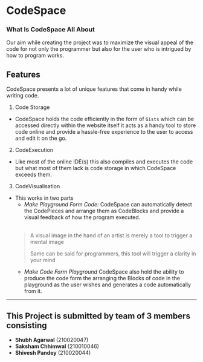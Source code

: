 # CodeSpace

### What Is CodeSpace All About

Our aim while creating the project was to maximize the visual appeal of the code for not only the programmer but also for the user who is intrigued by how to program works.

## Features

CodeSpace presents a lot of unique features that come in handy while writing code.</br>
1. Code Storage</br>
  - CodeSpace holds the code efficiently in the form of `Gists` which can be accessed directly within the website itself it acts as a handy tool to store code online and provide a hassle-free experience to the user to access and edit it on the go.</br>
2. CodeExecution</br>
  - Like most of the online IDE(s) this also compiles and executes the code but what most of them lack is code storage in which CodeSpace exceeds them.</br>
3. CodeVisualisation</br>
  - This works in two parts</br>
    - _Make Playground Form Code:_ CodeSpace can automatically detect the CodePieces and arrange them as CodeBlocks and provide a visual feedback of how the program executed.</br><br>
    > A visual image in the hand of an artist is merely a tool to trigger a mental image
    > 
    > Same can be said for programmers, this tool will trigger a clarity in your mind
    - _Make Code Form Playground_ CodeSpace also hold the ability to produce the code form the arranging the Blocks of code in the playground as the user wishes and generates a code automatically from it.</br>

---

## This Project is submitted by team of 3 members consisting
- **Shubh Agarwal** (210020047)
- **Saksham Chhimwal** (210010046)
- **Shivesh Pandey** (210020044)
